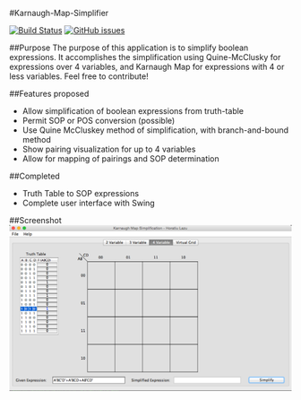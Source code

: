 #Karnaugh-Map-Simplifier

[![Build Status](https://travis-ci.org/MathBunny/karnaugh-map-simplifier.svg?branch=ProjectOrganization)](https://travis-ci.org/MathBunny/karnaugh-map-simplifier)
[![GitHub issues](https://img.shields.io/github/issues/MathBunny/karnaugh-map-simplifier.svg)](https://github.com/MathBunny/karnaugh-map-simplifier/issues)

##Purpose
The purpose of this application is to simplify boolean expressions. It accomplishes the simplification using Quine-McClusky for expressions over 4 variables, and Karnaugh Map for expressions with 4 or less variables. Feel free to contribute! 

##Features proposed
* Allow simplification of boolean expressions from truth-table
* Permit SOP or POS conversion (possible)
* Use Quine McCluskey method of simplification, with branch-and-bound method
* Show pairing visualization for up to 4 variables
* Allow for mapping of pairings and SOP determination

##Completed
* Truth Table to SOP expressions
* Complete user interface with Swing

##Screenshot
![Screenshot](screenshots/KarnaughScreenshot.png "Screenshot")
